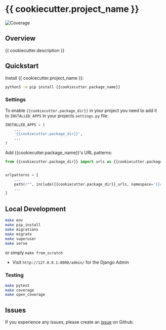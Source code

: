 # {{ cookiecutter.project_name }}

![Coverage](https://img.shields.io/badge/coverage-97%25-brightgreen)

<!-- ![Code Style](https://img.shields.io/badge/code_style-ruff-black) -->

## Overview

{{ cookiecutter.description }}

## Quickstart

Install {{ cookiecutter.project_name }}:

```bash
python3 -m pip install {{cookiecutter.package_name}}
```

### Settings

To enable `{{cookiecutter.package_dir}}` in your project you need to add it to `INSTALLED_APPS` in your projects `settings.py` file:

```python
INSTALLED_APPS = (
    ...
    '{{cookiecutter.package_dir}}',
    ...
)
```

Add {{cookiecutter.package_name}}'s URL patterns:

```python
from {{cookiecutter.package_dir}} import urls as {{cookiecutter.package_dir}}_urls


urlpatterns = [
    ...
    path(r"", include({{cookiecutter.package_dir}}_urls, namespace='{{cookiecutter.package_name}}')),
    ...
]
```

## Local Development

```bash
make env
make pip_install
make migrations
make migrate
make superuser
make serve
```

or simply `make from_scratch`

- Visit `http://127.0.0.1:8000/admin/` for the Django Admin

### Testing

```bash
make pytest
make coverage
make open_coverage
```

## Issues

If you experience any issues, please create an [issue](https://github.org/{{cookiecutter.github_username}}/{{cookiecutter.package_name}}/issues) on Github.
